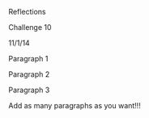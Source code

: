 
Reflections

Challenge 10

11/1/14

Paragraph 1

Paragraph 2

Paragraph 3

Add as many paragraphs as you want!!!



